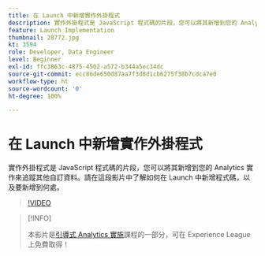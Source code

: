 ```yaml
---
title: 在 Launch 中新增實作外掛程式
description: 實作外掛程式是 JavaScript 程式碼的片段，您可以將其新增到您的 Analytics 實作來追蹤其他自訂資料。請在這段影片中了解如何在 Launch 中新增程式碼，以及要新增到何處。
feature: Launch Implementation
thumbnail: 28772.jpg
kt: 3594
role: Developer, Data Engineer
level: Beginner
exl-id: ffc3863c-4875-4502-a572-b344a5ec34dc
source-git-commit: ecc86de650d87aa7f3d8d1cb6275f38b7cdca7e0
workflow-type: ht
source-wordcount: '0'
ht-degree: 100%

---
```


# 在 Launch 中新增實作外掛程式

實作外掛程式是 JavaScript 程式碼的片段，您可以將其新增到您的 Analytics 實作來追蹤其他自訂資料。請在這段影片中了解如何在 Launch 中新增程式碼，以及要新增到何處。

>[!VIDEO](https://video.tv.adobe.com/v/28772/?quality=12&learn=on)

>[!INFO]
>
> 本影片是[引導式 Analytics 實施](https://experienceleague.adobe.com/?recommended=Analytics-D-1-2019.1)課程的一部分，可在 Experience League 上免費取得！
